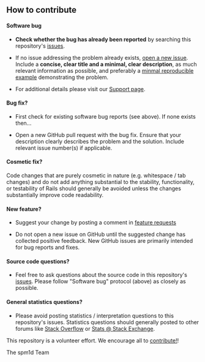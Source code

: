 

## How to contribute

#### **Software bug**

* **Check whether the bug has already been reported** by searching this repository's [issues](https://github.com/0todd0000/spm1dmatlab/issues).

* If no issue addressing the problem already exists, [open a new issue](https://github.com/0todd0000/spm1dmatlab/issues/new/). Include a **concise, clear title and a minimal, clear description**, as much relevant information as possible, and preferably a [minmal reproducible example](https://en.wikipedia.org/wiki/Minimal_reproducible_example) demonstrating the problem.

* For additional details please visit our [Support page](https://spm1d.org/Support.html).

#### **Bug fix?**

* First check for existing software bug reports (see above). If none exists then...

* Open a new GitHub pull request with the bug fix. Ensure that your description clearly describes the problem and the solution. Include relevant issue number(s) if applicable.

#### **Cosmetic fix?**

Code changes that are purely cosmetic in nature (e.g. whitespace / tab changes) and do not add anything substantial to the stability, functionality, or testability of Rails should generally be avoided unless the changes substantially improve code readability.

#### **New feature?**

* Suggest your change by posting a comment in [feature requests](https://github.com/0todd0000/spm1d/issues/45)

* Do not open a new issue on GitHub until the suggested change has collected positive feedback. New GitHub issues are primarily intended for bug reports and fixes.

#### **Source code questions?**

* Feel free to ask questions about the source code in this repository's [issues](https://github.com/0todd0000/spm1dmatlab/issues). Please follow "Software bug" protocol (above) as closely as possible.

#### **General statistics questions?**

* Please avoid posting statistics / interpretation questions to this repository's issues. Statistics questions should generally posted to other forums like [Stack Overflow](https://stackoverflow.com) or [Stats @ Stack Exchange](https://stats.stackexchange.com).

This repository is a volunteer effort. We encourage all to [contribute!](https://github.com/0todd0000/spm1dmatlab/blob/master/CODE_OF_CONDUCT.md)!

The spm1d Team